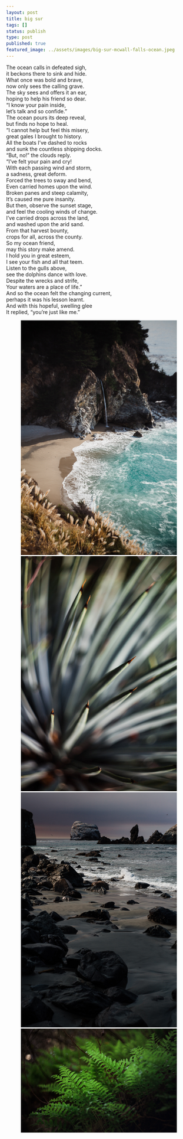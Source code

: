 ```yaml
---
layout: post
title: big sur
tags: []
status: publish
type: post
published: true
featured_image: ../assets/images/big-sur-mcwall-falls-ocean.jpeg
---
```

The ocean calls in defeated sigh,<br>
it beckons there to sink and hide.<br>
What once was bold and brave,<br>
now only sees the calling grave.<br>
The sky sees and offers it an ear,<br>
hoping to help his friend so dear.<br>
“I know your pain inside,<br>
let’s talk and so confide.”<br>
The ocean pours its deep reveal,<br>
but finds no hope to heal.<br>
“I cannot help but feel this misery,<br>
great gales I brought to history.<br>
All the boats I’ve dashed to rocks<br>
and sunk the countless shipping docks.<br>
“But, no!” the clouds reply.<br>
“I’ve felt your pain and cry!<br>
With each passing wind and storm,<br>
a sadness, great deform.<br>
Forced the trees to sway and bend,<br>
Even carried homes upon the wind.<br>
Broken panes and steep calamity,<br>
It’s caused me pure insanity.<br>
But then, observe the sunset stage,<br>
and feel the cooling winds of change.<br>
I’ve carried drops across the land,<br>
and washed upon the arid sand.<br>
From that harvest bounty,<br>
crops for all, across the county.<br>
So my ocean friend,<br>
may this story make amend.<br>
I hold you in great esteem,<br>
I see your fish and all that teem.<br>
Listen to the gulls above,<br>
see the dolphins dance with love.<br>
Despite the wrecks and strife,<br>
Your waters are a place of life.”<br>
And so the ocean felt the changing current,<br>
perhaps it was his lesson learnt.<br>
And with this hopeful, swelling glee<br>
It replied, “you’re just like me.”<br>

<figure>
<img src="/assets/images/big-sur-mcwall-falls-ocean.jpeg" alt="McWall Falls in Big Sur">
<img src="/assets/images/big-sur-yucca-plant.jpeg" alt="yucca plant in big sur">
<img src="/assets/images/big-sur-beach-moody.jpeg" alt="a beach with dark clouds">
<img src="/assets/images/big-sur-fern.jpg" alt="green ferns in Big Sur">
</figure>